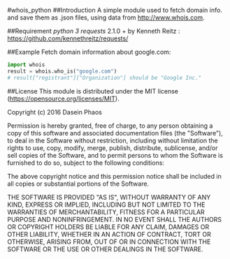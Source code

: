 #whois_python
##Introduction
A simple module used to fetch domain info. and save them as 
.json files, using data from http://www.whois.com. 

##Requirement
*python 3*
*requests* 2.1.0 + by Kenneth Reitz : https://github.com/kennethreitz/requests/

##Example
Fetch domain information about google.com:
```python
import whois
result = whois.who_is("google.com")
# result["registrant"]["Organization"] should be "Google Inc."
```

##License
This module is distributed under the MIT license (https://opensource.org/licenses/MIT).

Copyright (c) 2016 Dasein Phaos

Permission is hereby granted, free of charge, to any person obtaining a copy of this software and associated documentation files (the "Software"), to deal in the Software without restriction, including without limitation the rights to use, copy, modify, merge, publish, distribute, sublicense, and/or sell copies of the Software, and to permit persons to whom the Software is furnished to do so, subject to the following conditions:

The above copyright notice and this permission notice shall be included in all copies or substantial portions of the Software.

THE SOFTWARE IS PROVIDED "AS IS", WITHOUT WARRANTY OF ANY KIND, EXPRESS OR IMPLIED, INCLUDING BUT NOT LIMITED TO THE WARRANTIES OF MERCHANTABILITY, FITNESS FOR A PARTICULAR PURPOSE AND NONINFRINGEMENT. IN NO EVENT SHALL THE AUTHORS OR COPYRIGHT HOLDERS BE LIABLE FOR ANY CLAIM, DAMAGES OR OTHER LIABILITY, WHETHER IN AN ACTION OF CONTRACT, TORT OR OTHERWISE, ARISING FROM, OUT OF OR IN CONNECTION WITH THE SOFTWARE OR THE USE OR OTHER DEALINGS IN THE SOFTWARE.